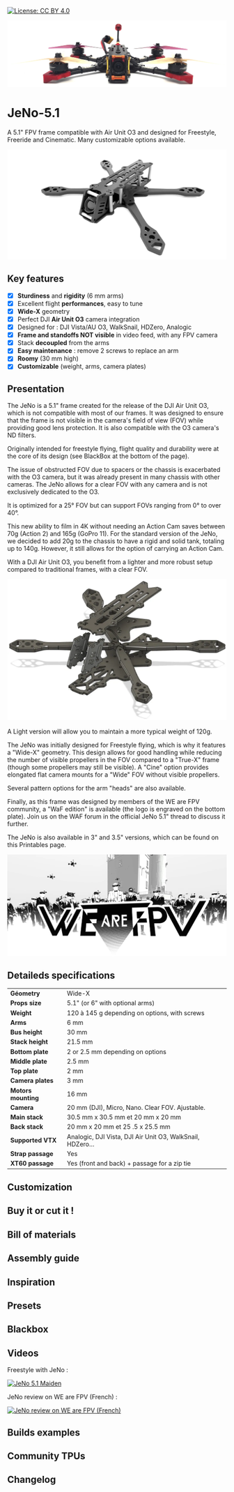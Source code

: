 [![License: CC BY 4.0](https://img.shields.io/badge/License-CC_BY_4.0-lightgrey.svg)](https://creativecommons.org/licenses/by/4.0/)

![](./images/JeNo_front.jpg)

# JeNo-5.1
A 5.1" FPV frame compatible with Air Unit O3 and designed for Freestyle, Freeride and Cinematic. Many customizable options available.

![JeNo classic - 3D render](./images/JeNo_3d_classic.jpg)

## Key features
- [x] **Sturdiness** and **rigidity** (6 mm arms)
- [x] Excellent flight **performances**, easy to tune
- [x] **Wide-X** geometry
- [x] Perfect DJI **Air Unit O3** camera integration
- [x] Designed for : DJI Vista/AU O3, WalkSnail, HDZero, Analogic
- [x] **Frame and standoffs NOT visible** in video feed, with any FPV camera
- [x] Stack **decoupled** from the arms
- [x] **Easy maintenance** : remove 2 screws to replace an arm
- [x] **Roomy** (30 mm high)
- [x] **Customizable** (weight, arms, camera plates)

## Presentation
The JeNo is a 5.1" frame created for the release of the DJI Air Unit O3, which is not compatible with most of our frames. It was designed to ensure that the frame is not visible in the camera's field of view (FOV) while providing good lens protection. It is also compatible with the O3 camera's ND filters.

Originally intended for freestyle flying, flight quality and durability were at the core of its design (see BlackBox at the bottom of the page).

The issue of obstructed FOV due to spacers or the chassis is exacerbated with the O3 camera, but it was already present in many chassis with other cameras. The JeNo allows for a clear FOV with any camera and is not exclusively dedicated to the O3.

It is optimized for a 25° FOV but can support FOVs ranging from 0° to over 40°.

This new ability to film in 4K without needing an Action Cam saves between 70g (Action 2) and 165g (GoPro 11). For the standard version of the JeNo, we decided to add 20g to the chassis to have a rigid and solid tank, totaling up to 140g. However, it still allows for the option of carrying an Action Cam.

With a DJI Air Unit O3, you benefit from a lighter and more robust setup compared to traditional frames, with a clear FOV.

![JeNo - exploded view](./images/JeNo_exploded.jpg)

A Light version will allow you to maintain a more typical weight of 120g.

The JeNo was initially designed for Freestyle flying, which is why it features a "Wide-X" geometry. This design allows for good handling while reducing the number of visible propellers in the FOV compared to a "True-X" frame (though some propellers may still be visible). A "Cine" option provides elongated flat camera mounts for a "Wide" FOV without visible propellers.

Several pattern options for the arm "heads" are also available.

Finally, as this frame was designed by members of the WE are FPV community, a "WaF edition" is available (the logo is engraved on the bottom plate). Join us on the WAF forum in the official JeNo 5.1" thread to discuss it further.

The JeNo is also available in 3" and 3.5" versions, which can be found on this Printables page.

![WE are FPV banner](./images/waf-jeno.jpg)

## Detaileds specifications

||| 
| :--- | :--- |
| **Géometry** | Wide-X | 
| **Props size** | 5.1" (or 6" with optional arms) | 
| **Weight** | 120 à 145 g depending on options, with screws | 
| **Arms** | 6 mm | 
| **Bus height** | 30 mm | 
| **Stack height** | 21.5 mm | 
| **Bottom plate** | 2 or 2.5 mm depending on options | 
| **Middle plate** | 2.5 mm | 
| **Top plate** | 2 mm | 
| **Camera plates** | 3 mm | 
| **Motors mounting** | 16 mm | 
| **Camera** | 20 mm (DJI), Micro, Nano. Clear FOV. Ajustable.
| **Main stack** | 30.5 mm x 30.5 mm et 20 mm x 20 mm | 
| **Back stack** | 20 mm x 20 mm et 25 .5 x 25.5 mm | 
| **Supported VTX** | Analogic, DJI Vista, DJI Air Unit O3, WalkSnail, HDZero… | 
| **Strap passage** | Yes | 
| **XT60 passage** | Yes (front and back) + passage for a zip tie | 

## Customization


## Buy it or cut it !


## Bill of materials


## Assembly guide


## Inspiration


## Presets


## Blackbox


## Videos
Freestyle with JeNo :

[![JeNo 5.1 Maiden](https://img.youtube.com/vi/Fe3_sJf0j6o/0.jpg)](https://www.youtube.com/watch?v=Fe3_sJf0j6o "JeNo 5.1 Maiden - Click to Watch!")

JeNo review on WE are FPV (French) :

[![JeNo review on WE are FPV (French)](https://img.youtube.com/vi/RtPTJsno8Kg/0.jpg)](https://www.youtube.com/watch?v=RtPTJsno8Kg "JeNo review on WE are FPV (French) - Click to Watch!")

## Builds examples


## Community TPUs


## Changelog


